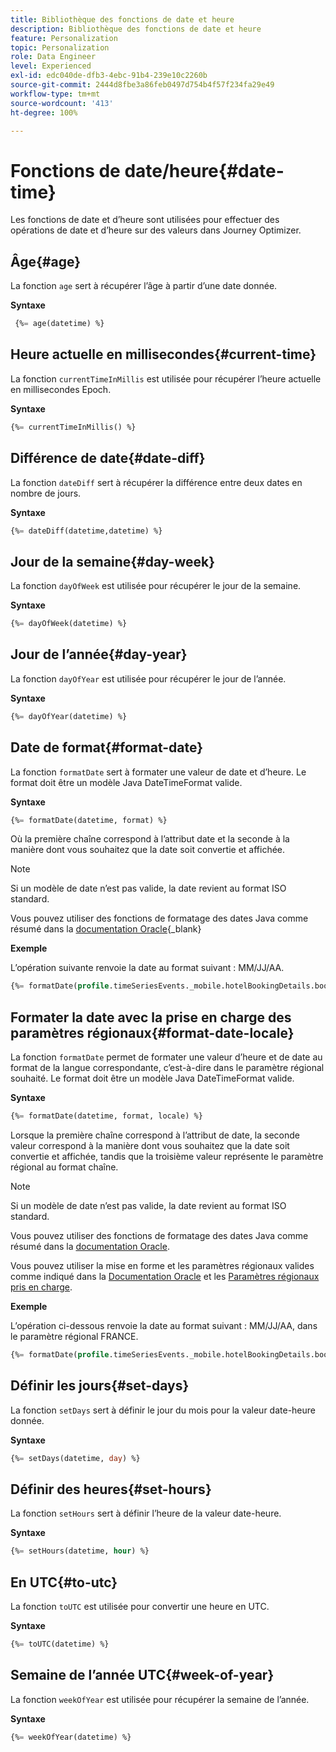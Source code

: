 ```yaml
---
title: Bibliothèque des fonctions de date et heure
description: Bibliothèque des fonctions de date et heure
feature: Personalization
topic: Personalization
role: Data Engineer
level: Experienced
exl-id: edc040de-dfb3-4ebc-91b4-239e10c2260b
source-git-commit: 2444d8fbe3a86feb0497d754b4f57f234fa29e49
workflow-type: tm+mt
source-wordcount: '413'
ht-degree: 100%

---
```


# Fonctions de date/heure{#date-time}

Les fonctions de date et d’heure sont utilisées pour effectuer des opérations de date et d’heure sur des valeurs dans Journey Optimizer.

## Âge{#age}

La fonction `age` sert à récupérer l’âge à partir d’une date donnée.

**Syntaxe**

```sql
 {%= age(datetime) %}
```

<!--
**Example**

The following operation gets the value of the identity map for the key `example@example.com`.

```sql
 {%= age(datetime) %}
```
-->

## Heure actuelle en millisecondes{#current-time}

La fonction `currentTimeInMillis` est utilisée pour récupérer l’heure actuelle en millisecondes Epoch.

**Syntaxe**

```sql
{%= currentTimeInMillis() %}
```

<!--
**Example**

The following operation gets all the keys for the map `identityMap`.

```sql
{%= keys(identityMap) %}
```
-->

## Différence de date{#date-diff}

La fonction `dateDiff` sert à récupérer la différence entre deux dates en nombre de jours.

**Syntaxe**

```sql
{%= dateDiff(datetime,datetime) %}
```

<!--
**Example**

The following operation gets all the values for the map `identityMap`.

```sql
{%= values(identityMap) %}
```
-->


## Jour de la semaine{#day-week}

La fonction `dayOfWeek` est utilisée pour récupérer le jour de la semaine.

**Syntaxe**

```sql
{%= dayOfWeek(datetime) %}
```

<!--
**Example**

The following operation gets all the values for the map `identityMap`.

```sql
{%= values(identityMap) %}
```
-->

## Jour de l’année{#day-year}

La fonction `dayOfYear` est utilisée pour récupérer le jour de l’année.

**Syntaxe**

```sql
{%= dayOfYear(datetime) %}
```

<!--
**Example**

The following operation gets all the values for the map `identityMap`.

```sql
{%= values(identityMap) %}
```
-->

## Date de format{#format-date}

La fonction `formatDate` sert à formater une valeur de date et d’heure. Le format doit être un modèle Java DateTimeFormat valide.

**Syntaxe**

```sql
{%= formatDate(datetime, format) %}
```

Où la première chaîne correspond à l’attribut date et la seconde à la manière dont vous souhaitez que la date soit convertie et affichée.

>[!NOTE]
>
> Si un modèle de date n’est pas valide, la date revient au format ISO standard.
>
> Vous pouvez utiliser des fonctions de formatage des dates Java comme résumé dans la [documentation Oracle](https://docs.oracle.com/javase/8/docs/api/java/time/format/DateTimeFormatter.html){_blank}

**Exemple**

L’opération suivante renvoie la date au format suivant : MM/JJ/AA.

```sql
{%= formatDate(profile.timeSeriesEvents._mobile.hotelBookingDetails.bookingDate, "MM/DD/YY") %}
```

## Formater la date avec la prise en charge des paramètres régionaux{#format-date-locale}

La fonction `formatDate` permet de formater une valeur d’heure et de date au format de la langue correspondante, c’est-à-dire dans le paramètre régional souhaité. Le format doit être un modèle Java DateTimeFormat valide.

**Syntaxe**

```sql
{%= formatDate(datetime, format, locale) %}
```

Lorsque la première chaîne correspond à l’attribut de date, la seconde valeur correspond à la manière dont vous souhaitez que la date soit convertie et affichée, tandis que la troisième valeur représente le paramètre régional au format chaîne.

>[!NOTE]
>
> Si un modèle de date n’est pas valide, la date revient au format ISO standard.
>
> Vous pouvez utiliser des fonctions de formatage des dates Java comme résumé dans la [documentation Oracle](https://docs.oracle.com/javase/8/docs/api/java/time/format/DateTimeFormatter.html).
>
> Vous pouvez utiliser la mise en forme et les paramètres régionaux valides comme indiqué dans la [Documentation Oracle](https://docs.oracle.com/javase/8/docs/api/java/util/Locale.html) et les [Paramètres régionaux pris en charge](https://www.oracle.com/java/technologies/javase/jdk11-suported-locales.html).


**Exemple**

L’opération ci-dessous renvoie la date au format suivant : MM/JJ/AA, dans le paramètre régional FRANCE.

```sql
{%= formatDate(profile.timeSeriesEvents._mobile.hotelBookingDetails.bookingDate, "MM/DD/YY", "fr_FR") %}
```

## Définir les jours{#set-days}

La fonction `setDays` sert à définir le jour du mois pour la valeur date-heure donnée.

**Syntaxe**

```sql
{%= setDays(datetime, day) %}
```

<!--
**Example**

The following operation gets all the values for the map `identityMap`.

```sql
{%= values(identityMap) %}
```
-->

## Définir des heures{#set-hours}

La fonction `setHours` sert à définir l’heure de la valeur date-heure.

**Syntaxe**

```sql
{%= setHours(datetime, hour) %}
```

<!--
**Example**

The following operation gets all the values for the map `identityMap`.

```sql
{%= values(identityMap) %}
```
-->


## En UTC{#to-utc}

La fonction `toUTC` est utilisée pour convertir une heure en UTC.


**Syntaxe**

```sql
{%= toUTC(datetime) %}
```

<!--
**Example**

The following operation gets all the values for the map `identityMap`.

```sql
{%= values(identityMap) %}
```
-->


## Semaine de l’année UTC{#week-of-year}

La fonction `weekOfYear` est utilisée pour récupérer la semaine de l’année.

**Syntaxe**

```sql
{%= weekOfYear(datetime) %}
```

<!--
**Example**

The following operation gets all the values for the map `identityMap`.

```sql
{%= values(identityMap) %}
```
-->